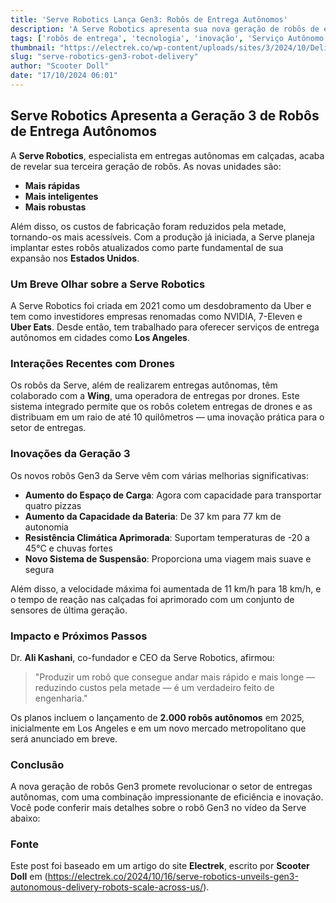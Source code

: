 ```yaml
---
title: 'Serve Robotics Lança Gen3: Robôs de Entrega Autônomos'
description: 'A Serve Robotics apresenta sua nova geração de robôs de entrega autônomos, prometendo expandir serviços nos EUA com tecnologia avançada e diversas melhorias.'
tags: ['robôs de entrega', 'tecnologia', 'inovação', 'Serviço Autônomo', 'carros elétricos']
thumbnail: "https://electrek.co/wp-content/uploads/sites/3/2024/10/Delivery-robot-serve-Gen3-hero.jpg?quality=82&strip=all&w=1400"
slug: "serve-robotics-gen3-robot-delivery"
author: "Scooter Doll"
date: "17/10/2024 06:01"
---
```


## Serve Robotics Apresenta a Geração 3 de Robôs de Entrega Autônomos

A **Serve Robotics**, especialista em entregas autônomas em calçadas, acaba de revelar sua terceira geração de robôs. As novas unidades são:

- **Mais rápidas**
- **Mais inteligentes**
- **Mais robustas**

Além disso, os custos de fabricação foram reduzidos pela metade, tornando-os mais acessíveis. Com a produção já iniciada, a Serve planeja implantar estes robôs atualizados como parte fundamental de sua expansão nos **Estados Unidos**.

### Um Breve Olhar sobre a Serve Robotics
A Serve Robotics foi criada em 2021 como um desdobramento da Uber e tem como investidores empresas renomadas como NVIDIA, 7-Eleven e **Uber Eats**. Desde então, tem trabalhado para oferecer serviços de entrega autônomos em cidades como **Los Angeles**.

### Interações Recentes com Drones
Os robôs da Serve, além de realizarem entregas autônomas, têm colaborado com a **Wing**, uma operadora de entregas por drones. Este sistema integrado permite que os robôs coletem entregas de drones e as distribuam em um raio de até 10 quilômetros — uma inovação prática para o setor de entregas.

### Inovações da Geração 3
Os novos robôs Gen3 da Serve vêm com várias melhorias significativas:
- **Aumento do Espaço de Carga**: Agora com capacidade para transportar quatro pizzas
- **Aumento da Capacidade da Bateria**: De 37 km para 77 km de autonomia
- **Resistência Climática Aprimorada**: Suportam temperaturas de -20 a 45℃ e chuvas fortes
- **Novo Sistema de Suspensão**: Proporciona uma viagem mais suave e segura

Além disso, a velocidade máxima foi aumentada de 11 km/h para 18 km/h, e o tempo de reação nas calçadas foi aprimorado com um conjunto de sensores de última geração.

### Impacto e Próximos Passos
Dr. **Ali Kashani**, co-fundador e CEO da Serve Robotics, afirmou:
> "Produzir um robô que consegue andar mais rápido e mais longe — reduzindo custos pela metade — é um verdadeiro feito de engenharia."

Os planos incluem o lançamento de **2.000 robôs autônomos** em 2025, inicialmente em Los Angeles e em um novo mercado metropolitano que será anunciado em breve.

### Conclusão
A nova geração de robôs Gen3 promete revolucionar o setor de entregas autônomas, com uma combinação impressionante de eficiência e inovação. Você pode conferir mais detalhes sobre o robô Gen3 no vídeo da Serve abaixo:

### Fonte
Este post foi baseado em um artigo do site **Electrek**, escrito por **Scooter Doll** em (https://electrek.co/2024/10/16/serve-robotics-unveils-gen3-autonomous-delivery-robots-scale-across-us/).